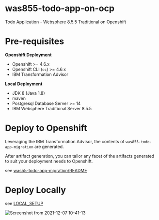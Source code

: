 # was855-todo-app-on-ocp
Todo Application - Websphere 8.5.5 Traditional on Openshift

# Pre-requisites

**Openshift Deployment**

- Openshift >= 4.6.x
- Openshift CLI (`oc`) >= 4.6.x
- IBM Transformation Advisor

**Local Deployment**

- JDK 8 (Java 1.8)
- maven
- Postgresql Database Server >= 14
- IBM Websphere Traditional Server 8.5.5

# Deploy to Openshift

Leveraging the IBM Transformation Advisor, the contents of `was855-todo-app-migration` are generated.

After artifact generation, you can tailor any facet of the artifacts generated to suit your deployment needs to Openshift.

see [was55-todo-app-migration/README](was855-todo-app-migration/README.md)

# Deploy Locally

see [LOCAL_SETUP](docs/LOCAL_SETUP.md)

![Screenshot from 2021-12-07 10-41-13](https://user-images.githubusercontent.com/61749/145069982-5c546756-1eb4-4ac5-8879-f90023149f67.png)
